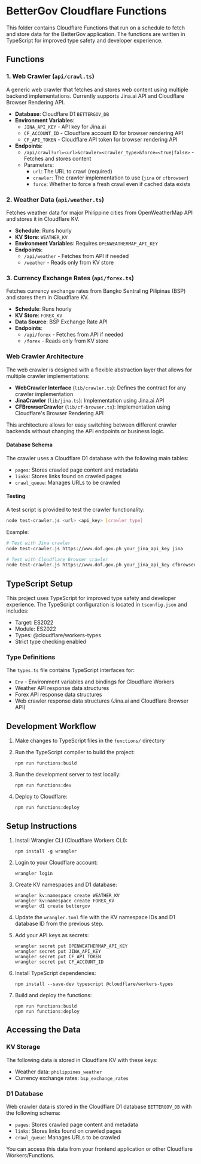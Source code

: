 # BetterGov Cloudflare Functions

This folder contains Cloudflare Functions that run on a schedule to fetch and store data for the BetterGov application. The functions are written in TypeScript for improved type safety and developer experience.

## Functions

### 1. Web Crawler (`api/crawl.ts`)

A generic web crawler that fetches and stores web content using multiple backend implementations. Currently supports Jina.ai API and Cloudflare Browser Rendering API.

- **Database**: Cloudflare D1 `BETTERGOV_DB`
- **Environment Variables**:
  - `JINA_API_KEY` - API key for Jina.ai
  - `CF_ACCOUNT_ID` - Cloudflare account ID for browser rendering API
  - `CF_API_TOKEN` - Cloudflare API token for browser rendering API
- **Endpoints**:
  - `/api/crawl?url=<url>&crawler=<crawler_type>&force=<true|false>` - Fetches and stores content
  - Parameters:
    - `url`: The URL to crawl (required)
    - `crawler`: The crawler implementation to use (`jina` or `cfbrowser`)
    - `force`: Whether to force a fresh crawl even if cached data exists

### 2. Weather Data (`api/weather.ts`)

Fetches weather data for major Philippine cities from OpenWeatherMap API and stores it in Cloudflare KV.

- **Schedule**: Runs hourly
- **KV Store**: `WEATHER_KV`
- **Environment Variables**: Requires `OPENWEATHERMAP_API_KEY`
- **Endpoints**:
  - `/api/weather` - Fetches from API if needed
  - `/weather` - Reads only from KV store

### 3. Currency Exchange Rates (`api/forex.ts`)

Fetches currency exchange rates from Bangko Sentral ng Pilipinas (BSP) and stores them in Cloudflare KV.

- **Schedule**: Runs hourly
- **KV Store**: `FOREX_KV`
- **Data Source**: BSP Exchange Rate API
- **Endpoints**:
  - `/api/forex` - Fetches from API if needed
  - `/forex` - Reads only from KV store

### Web Crawler Architecture

The web crawler is designed with a flexible abstraction layer that allows for multiple crawler implementations:

- **WebCrawler Interface** (`lib/crawler.ts`): Defines the contract for any crawler implementation
- **JinaCrawler** (`lib/jina.ts`): Implementation using Jina.ai API
- **CFBrowserCrawler** (`lib/cf-browser.ts`): Implementation using Cloudflare's Browser Rendering API

This architecture allows for easy switching between different crawler backends without changing the API endpoints or business logic.

#### Database Schema

The crawler uses a Cloudflare D1 database with the following main tables:

- `pages`: Stores crawled page content and metadata
- `links`: Stores links found on crawled pages
- `crawl_queue`: Manages URLs to be crawled

#### Testing

A test script is provided to test the crawler functionality:

```bash
node test-crawler.js <url> <api_key> [crawler_type]
```

Example:

```bash
# Test with Jina crawler
node test-crawler.js https://www.dof.gov.ph your_jina_api_key jina

# Test with Cloudflare Browser crawler
node test-crawler.js https://www.dof.gov.ph your_jina_api_key cfbrowser
```

## TypeScript Setup

This project uses TypeScript for improved type safety and developer experience. The TypeScript configuration is located in `tsconfig.json` and includes:

- Target: ES2022
- Module: ES2022
- Types: @cloudflare/workers-types
- Strict type checking enabled

### Type Definitions

The `types.ts` file contains TypeScript interfaces for:

- `Env` - Environment variables and bindings for Cloudflare Workers
- Weather API response data structures
- Forex API response data structures
- Web crawler response data structures (Jina.ai and Cloudflare Browser API)

## Development Workflow

1. Make changes to TypeScript files in the `functions/` directory
2. Run the TypeScript compiler to build the project:

   ```
   npm run functions:build
   ```

3. Run the development server to test locally:

   ```
   npm run functions:dev
   ```

4. Deploy to Cloudflare:

   ```
   npm run functions:deploy
   ```

## Setup Instructions

1. Install Wrangler CLI (Cloudflare Workers CLI):

   ```
   npm install -g wrangler
   ```

2. Login to your Cloudflare account:

   ```
   wrangler login
   ```

3. Create KV namespaces and D1 database:

   ```
   wrangler kv:namespace create WEATHER_KV
   wrangler kv:namespace create FOREX_KV
   wrangler d1 create bettergov
   ```

4. Update the `wrangler.toml` file with the KV namespace IDs and D1 database ID from the previous step.

5. Add your API keys as secrets:

   ```
   wrangler secret put OPENWEATHERMAP_API_KEY
   wrangler secret put JINA_API_KEY
   wrangler secret put CF_API_TOKEN
   wrangler secret put CF_ACCOUNT_ID
   ```

6. Install TypeScript dependencies:

   ```
   npm install --save-dev typescript @cloudflare/workers-types
   ```

7. Build and deploy the functions:

   ```
   npm run functions:build
   npm run functions:deploy
   ```

## Accessing the Data

### KV Storage

The following data is stored in Cloudflare KV with these keys:

- Weather data: `philippines_weather`
- Currency exchange rates: `bsp_exchange_rates`

### D1 Database

Web crawler data is stored in the Cloudflare D1 database `BETTERGOV_DB` with the following schema:

- `pages`: Stores crawled page content and metadata
- `links`: Stores links found on crawled pages
- `crawl_queue`: Manages URLs to be crawled

You can access this data from your frontend application or other Cloudflare Workers/Functions.
